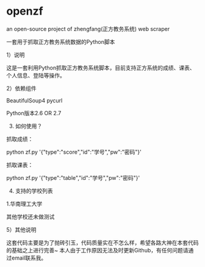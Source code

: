 openzf
======

an open-source project of zhengfang(正方教务系统) web scraper

一套用于抓取正方教务系统数据的Python脚本

1）说明

这是一套利用Python抓取正方教务系统脚本，目前支持正方系统的成绩、课表、个人信息、登陆等操作。

2）依赖组件

BeautifulSoup4 pycurl

Python版本2.6 OR 2.7

3) 如何使用？

抓取成绩：

python zf.py '{"type":"score","id":"学号","pw":"密码"}'

抓取课表：

python zf.py '{"type":"table","id":"学号","pw":"密码"}'

4) 支持的学校列表

1.华南理工大学

其他学校还未做测试

5）其他说明

这套代码主要是为了抛砖引玉，代码质量实在不怎么样，希望各路大神在本套代码的基础之上进行完善~
本人由于工作原因无法及时更新Github，有任何问题请通过email联系我。
